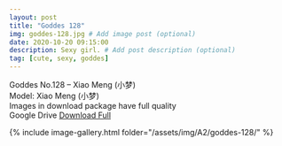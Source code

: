 ```yaml
---
layout: post
title: "Goddes 128"
img: goddes-128.jpg # Add image post (optional)
date: 2020-10-20 09:15:00
description: Sexy girl. # Add post description (optional)
tag: [cute, sexy, goddes]
---
```

Goddes No.128 – Xiao Meng (小梦)  
Model: Xiao Meng (小梦)                           
Images in download package have full quality                    
Google Drive [Download Full](http://gestyy.com/eroRmw)

{% include image-gallery.html folder="/assets/img/A2/goddes-128/" %}
